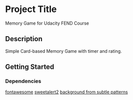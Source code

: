 # Project Title

Memory Game for Udacity FEND Course

## Description

Simple Card-based Memory Game with timer and rating. 

## Getting Started

### Dependencies

[fontawesome](https://fontawesome.com/?from=io)
[sweetalert2](https://sweetalert2.github.io/)
[background from subtle patterns](http://subtlepatterns.com/escheresque-dark/)